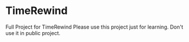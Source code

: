TimeRewind
==========

Full Project for TimeRewind
Please use this project just for learning. Don't use it in public project.
